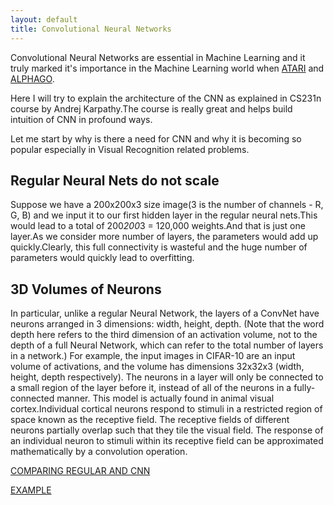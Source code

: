 ```yaml
---
layout: default
title: Convolutional Neural Networks
---
```


Convolutional Neural Networks are essential in Machine Learning and it truly marked it's importance in the Machine Learning world when [ATARI](LINK) and [ALPHAGO](LINK).

Here I will try to explain the architecture of the CNN as explained in CS231n course by Andrej Karpathy.The course is really great and helps build intuition of CNN in profound ways.

Let me start by why is there a need for CNN and why it is becoming so popular especially in Visual Recognition related problems.

## Regular Neural Nets do not scale

Suppose we have a 200x200x3 size image(3 is the number of channels - R, G, B) and we input it to our first hidden layer in the regular neural nets.This would lead to a total of 200*200*3 = 120,000 weights.And that is just one layer.As we consider more number of layers, the parameters would add up quickly.Clearly, this full connectivity is wasteful and the huge number of parameters would quickly lead to overfitting.

## 3D Volumes of Neurons

In particular, unlike a regular Neural Network, the layers of a ConvNet have neurons arranged in 3 dimensions: width, height, depth. (Note that the word depth here refers to the third dimension of an activation volume, not to the depth of a full Neural Network, which can refer to the total number of layers in a network.) For example, the input images in CIFAR-10 are an input volume of activations, and the volume has dimensions 32x32x3 (width, height, depth respectively). The neurons in a layer will only be connected to a small region of the layer before it, instead of all of the neurons in a fully-connected manner. This model is actually found in animal visual cortex.Individual cortical neurons respond to stimuli in a restricted region of space known as the receptive field. The receptive fields of different neurons partially overlap such that they tile the visual field. The response of an individual neuron to stimuli within its receptive field can be approximated mathematically by a convolution operation.

[COMPARING REGULAR AND CNN](LINK)


[EXAMPLE](https://developer.apple.com/library/content/documentation/Performance/Conceptual/vImage/Art/kernel_convolution.jpg)
